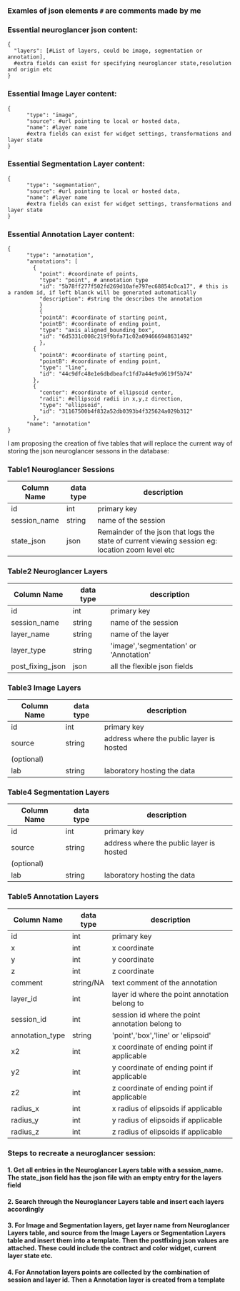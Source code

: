 ### Examles of json elements `#` are comments made by me
### Essential neuroglancer json content:
```
{
  "layers": [#List of layers, could be image, segmentation or annotation],
  #extra fields can exist for specifying neuroglancer state,resolution and origin etc
}
```
### Essential Image Layer content:
```
{
      "type": "image",
      "source": #url pointing to local or hosted data,
      "name": #layer name
      #extra fields can exist for widget settings, transformations and layer state
}
```

### Essential Segmentation Layer content:
```
{
      "type": "segmentation",
      "source": #url pointing to local or hosted data,
      "name": #layer name
      #extra fields can exist for widget settings, transformations and layer state
}
```

### Essential Annotation Layer content:
```
{
      "type": "annotation",
      "annotations": [
        {
          "point": #coordinate of points,
          "type": "point", # annotation type
          "id": "5b78ff277f502fd269d10afe797ec68854c0ca17", # this is a random id, if left blanck will be generated automatically
          "description": #string the describes the annotation
          }
          {
          "pointA": #coordinate of starting point,
          "pointB": #coordinate of ending point,
          "type": "axis_aligned_bounding_box",
          "id": "6d5331c008c219f9bfa71c02a094666948631492"
          },
        {
          "pointA": #coordinate of starting point,
          "pointB": #coordinate of ending point,
          "type": "line",
          "id": "44c9dfc48e1e6dbdbeafc1fd7a44e9a9619f5b74"
        },
        {
          "center": #coordinate of ellipsoid center,
          "radii": #ellipsoid radii in x,y,z direction,
          "type": "ellipsoid",
          "id": "31167500b4f832a52db0393b4f325624a029b312"
        },
      "name": "annotation"
}
```

I am proposing the creation of five tables that will replace the current way of storing the json neuroglancer sessons in the database:

### Table1 Neuroglancer Sessions
|Column Name | data type | description|
|--|--|--|
| id |int | primary key |
| session_name | string | name of the session | 
| state_json | json | Remainder of the json that logs the state of current viewing session eg: location zoom level etc |

### Table2 Neuroglancer Layers
|Column Name | data type | description|
|--|--|--|
|id|int|primary key|
|session_name|string|name of the session|
|layer_name|string|name of the layer|
|layer_type|string|'image','segmentation' or 'Annotation'|
|post_fixing_json|json|all the flexible json fields|

### Table3 Image Layers
|Column Name | data type | description|
|--|--|--|
|id|int|primary key|
|source|string|address where the public layer is hosted|
|(optional)||
|lab|string|laboratory hosting the data|

### Table4 Segmentation Layers
|Column Name | data type | description|
|--|--|--|
|id|int|primary key|
|source|string|address where the public layer is hosted|
|(optional)||
|lab|string|laboratory hosting the data|

### Table5 Annotation Layers
|Column Name | data type | description|
|--|--|--|
|id|int|primary key|
|x|int|x coordinate|
|y|int|y coordinate|
|z|int|z coordinate|
|comment|string/NA|text comment of the annotation|
|layer_id|int|layer id where the point annotation belong to|
|session_id|int|session id where the point annotation belong to|
|annotation_type|string|'point','box','line' or 'elipsoid'|
|x2|int|x coordinate of ending point if applicable|
|y2|int|y coordinate of ending point if applicable|
|z2|int|z coordinate of ending point if applicable|
|radius_x|int|x radius of elipsoids if applicable|
|radius_y|int|y radius of elipsoids if applicable|
|radius_z|int|z radius of elipsoids if applicable|

### Steps to recreate a neuroglancer session:
#### 1. Get all entries in the Neuroglancer Layers table with a session_name.  The state_json field has the json file with an empty entry for the layers field
#### 2. Search through the Neuroglancer Layers table and insert each layers accordingly
#### 3. For Image and Segmentation layers, get layer name from Neuroglancer Layers table, and source from the Image Layers or Segmentation Layers table and insert them into a template.  Then the postfixing json values are attached.  These could include the contract and color widget, current layer state etc.
#### 4. For Annotation layers points are collected by the combination of session and layer id.  Then a Annotation layer is created from a template
